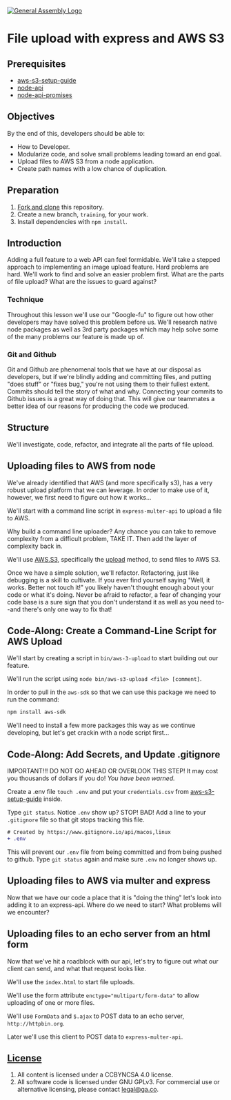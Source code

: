 [![General Assembly Logo](https://camo.githubusercontent.com/1a91b05b8f4d44b5bbfb83abac2b0996d8e26c92/687474703a2f2f692e696d6775722e636f6d2f6b6538555354712e706e67)](https://generalassemb.ly/education/web-development-immersive)

# File upload with express and AWS S3

## Prerequisites

-   [aws-s3-setup-guide](https://git.generalassemb.ly/ga-wdi-boston/aws-s3-setup-guide)
-   [node-api](https://git.generalassemb.ly/ga-wdi-boston/node-api)
-   [node-api-promises](https://git.generalassemb.ly/ga-wdi-boston/node-api-promises)

## Objectives

By the end of this, developers should be able to:

-   How to Developer.
-   Modularize code, and solve small problems leading toward an end goal.
-   Upload files to AWS S3 from a node application.
-   Create path names with a low chance of duplication.

## Preparation

1.  [Fork and clone](https://git.generalassemb.ly/ga-wdi-boston/meta/wiki/ForkAndClone)
    this repository.
1.  Create a new branch, `training`, for your work.
1.  Install dependencies with `npm install`.

## Introduction

Adding a full feature to a web API can feel formidable. We'll take a stepped
approach to implementing an image upload feature. Hard problems are hard.  We'll
work to find and solve an easier problem first. What are the parts of file
upload?  What are the issues to guard against?

### Technique

Throughout this lesson we'll use our "Google-fu" to figure out how other
developers may have solved this problem before us. We'll research native node
packages as well as 3rd party packages which may help solve some of the many
problems our feature is made up of.

### Git and Github

Git and Github are phenomenal tools that we have at our disposal as developers,
but if we're blindly adding and committing files, and putting "does stuff" or
"fixes bug," you're not using them to their fullest extent. Commits should tell
the story of what and why. Connecting your commits to Github issues is a great
way of doing that. This will give our teammates a better idea of our
reasons for producing the code we produced.

## Structure

We'll investigate, code, refactor, and integrate all the parts of file upload.

## Uploading files to AWS from node

We've already identified that AWS (and more specifically s3), has a very robust
upload platform that we can leverage. In order to make use of it, however, we
first need to figure out how it works...

We'll start with a command line script in `express-multer-api` to upload a
file to AWS.

Why build a command line uploader? Any chance you can take to remove complexity
from a difficult problem, TAKE IT. Then add the layer of complexity back in.

We'll use [AWS.S3](http://docs.aws.amazon.com/AWSJavaScriptSDK/latest/AWS/S3.html),
 specifically the [upload](http://docs.aws.amazon.com/AWSJavaScriptSDK/latest/AWS/S3.html#upload-property)
 method, to send files to AWS S3.

Once we have a simple solution, we'll refactor. Refactoring, just like debugging
is a skill to cultivate. If you ever find yourself saying "Well, it works.
Better not touch it!" you likely haven't thought enough about your code or what
it's doing. Never be afraid to refactor, a fear of changing your code base is
a sure sign that you don't understand it as well as you need to--and there's
only one way to fix that!

## Code-Along: Create a Command-Line Script for AWS Upload

We'll start by creating a script in `bin/aws-3-upload` to start building out our
feature.

We'll run the script using `node bin/aws-s3-upload <file> [comment]`.

In order to pull in the `aws-sdk` so that we can use this package we need to
run the command:

```bash
npm install aws-sdk
```

We'll need to install a few more packages this way as we continue developing,
but let's get crackin with a node script first...

## Code-Along: Add Secrets, and Update .gitignore

IMPORTANT!!! DO NOT GO AHEAD OR OVERLOOK THIS STEP! It may cost you thousands of
 dollars if you do! *You have been warned.*

Create a .env file `touch .env` and put your `credentials.csv` from [aws-s3-setup-guide](https://git.generalassemb.ly/ga-wdi-boston/aws-s3-setup-guide) inside.

Type `git status`. Notice `.env` show up? STOP! BAD! Add a line to your
`.gitignore` file so that git stops tracking this file.

```diff
# Created by https://www.gitignore.io/api/macos,linux
+ .env
```

This will prevent our `.env` file from being committed and from being pushed to
github. Type `git status` again and make sure `.env` no longer shows up.

## Uploading files to AWS via multer and express

Now that we have our code a place that it is "doing the thing" let's look into
adding it to an express-api. Where do we need to start? What problems will we
encounter?

## Uploading files to an echo server from an html form

Now that we've hit a roadblock with our api, let's try to figure out what our
client can send, and what that request looks like.

We'll use the `index.html` to start file uploads.

We'll use the form attribute `enctype="multipart/form-data"` to allow uploading
 of one or more files.

We'll use `FormData` and `$.ajax` to POST data to an echo server,
 `http://httpbin.org`.

Later we'll use this client to POST data to `express-multer-api`.

## [License](LICENSE)

1.  All content is licensed under a CC­BY­NC­SA 4.0 license.
1.  All software code is licensed under GNU GPLv3. For commercial use or
    alternative licensing, please contact legal@ga.co.
